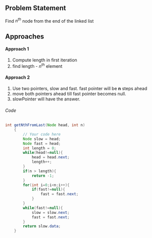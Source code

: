 ## Problem Statement
Find $n^{th}$ node from the end of the linked list 

## Approaches
#### Approach 1
1) Compute length in first iteration
2) find length - $n^{th}$ element

#### Approach 2
1) Use two pointers, slow and fast. fast pointer will be **n** steps ahead
2) move both pointers ahead till fast pointer becomes null.
3) slowPointer will have the answer.

###### Code
```java
int getNthFromLast(Node head, int n)
    {
    	// Your code here	
    	Node slow = head;
    	Node fast = head;
    	int length = 0;
    	while(head!=null){
    	    head = head.next;
    	    length++;
    	}
    	if(n > length){
    	    return -1;
    	}
    	for(int i=0;i<n;i++){
    	    if(fast!=null){
    	        fast = fast.next;
    	    }
    	}
    	while(fast!=null){
    	    slow = slow.next;
    	    fast = fast.next;
    	}
    	return slow.data;
    }
```
